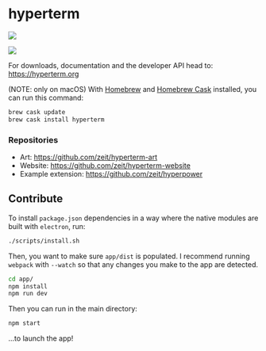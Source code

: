 # hyperterm

![](https://zeit-slackin.now.sh/badge.svg)

![](https://cldup.com/tD67NzPryA.gif)

For downloads, documentation and the developer API head to: https://hyperterm.org

(NOTE: only on macOS) With [Homebrew](http://brew.sh/) and [Homebrew Cask](https://caskroom.github.io/) installed, you can run this command:

```bash
brew cask update
brew cask install hyperterm
```

### Repositories

- Art: https://github.com/zeit/hyperterm-art
- Website: https://github.com/zeit/hyperterm-website
- Example extension: https://github.com/zeit/hyperpower

## Contribute

To install `package.json` dependencies in a way where the native
modules are built with `electron`, run:

```bash
./scripts/install.sh
```

Then, you want to make sure `app/dist` is populated. I recommend
running `webpack` with `--watch` so that any changes you make
to the app are detected.

```bash
cd app/
npm install
npm run dev
```

Then you can run in the main directory:

```bash
npm start
```

...to launch the app!

